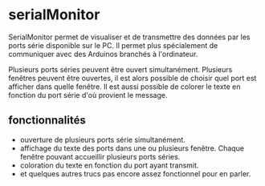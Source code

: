 # serialMonitor

SerialMonitor permet de visualiser et de transmettre des données par les ports série disponible sur
le PC. Il permet plus spécialement de communiquer avec des Arduinos branchés à l'ordinateur.

Plusieurs ports séries peuvent être ouvert simultanément. Plusieurs fenêtres peuvent être ouvertes, 
il est alors possible de choisir quel port est afficher dans quelle fenêtre. Il est aussi possible 
de colorer le texte en fonction du port série d'où provient le message.

## fonctionnalités
* ouverture de plusieurs ports série simultanément.
* affichage du texte des ports dans une ou plusieurs fenêtre. Chaque fenêtre pouvant accueillir plusieurs 
  ports séries.
* coloration du texte en fonction du port ayant transmit.
* et quelques autres trucs pas encore assez fonctionnel pour en parler.
